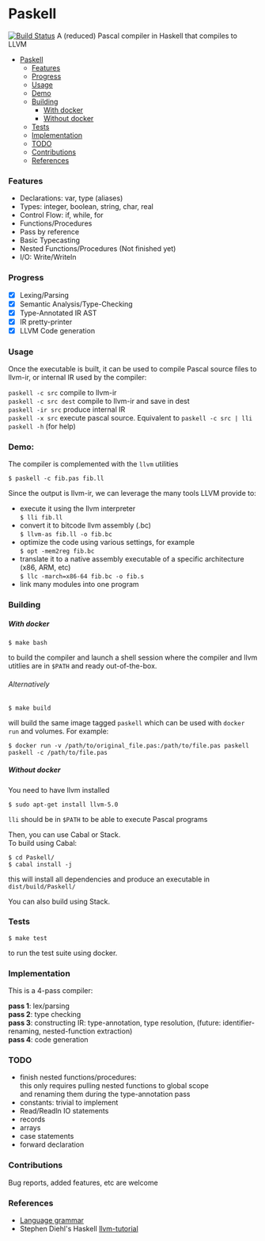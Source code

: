 # Paskell
[![Build Status](https://travis-ci.org/sam46/Paskell.svg?branch=master)](https://travis-ci.org/sam46/Paskell)
A (reduced) Pascal compiler in Haskell that compiles to LLVM

- [Paskell](#paskell)
    + [Features](#features)
    + [Progress](#progress)
    + [Usage](#usage)
    + [Demo](#demo)
    + [Building](#building)
        * [With docker](#with-docker)
        * [Without docker](#without-docker)
    + [Tests](#tests)
    + [Implementation](#implementation)
    + [TODO](#todo)
    + [Contributions](#contributions)
    + [References](#references)
  
### Features   
- Declarations: var, type (aliases)
- Types: integer, boolean, string, char, real
- Control Flow: if, while, for    
- Functions/Procedures 
- Pass by reference
- Basic Typecasting
- Nested Functions/Procedures (Not finished yet) 
- I/O: Write/Writeln

### Progress  
- [x] Lexing/Parsing 
- [x] Semantic Analysis/Type-Checking
- [x] Type-Annotated IR AST
- [x] IR pretty-printer
- [x] LLVM Code generation 

### Usage
Once the executable is built, it can be used to compile Pascal source files to llvm-ir, or internal IR used by the compiler:  

  `paskell -c src`      compile to llvm-ir  
  `paskell -c src dest` compile to llvm-ir and save in dest  
  `paskell -ir src`     produce internal IR   
  `paskell -x src`      execute pascal source. Equivalent to 
                        `paskell -c src | lli`  
  `paskell -h`          (for help)  
  
### Demo:
The compiler is complemented with the `llvm` utilities 
```
$ paskell -c fib.pas fib.ll
```

 Since the output is llvm-ir, we can leverage the many tools LLVM provide to:
 - execute it using the llvm interpreter  
    `$ lli fib.ll`
 - convert it to bitcode llvm assembly (.bc)  
    `$ llvm-as fib.ll -o fib.bc`
 - optimize the code using various settings, for example  
    `$ opt -mem2reg fib.bc` 
 - translate it to a native assembly executable of a specific architecture (x86, ARM, etc)  
   `$ llc -march=x86-64 fib.bc -o fib.s`
 - link many modules into one program 

### Building

##### With docker
```
$ make bash
```
to build the compiler and launch a shell session where the compiler and llvm utitlies are in `$PATH` and ready out-of-the-box.

###### Alternatively
```
$ make build
```
will build the same image tagged `paskell`
which can be used with `docker run` and volumes.
For example:
```
$ docker run -v /path/to/original_file.pas:/path/to/file.pas paskell paskell -c /path/to/file.pas
```

##### Without docker
You need to have llvm installed
```
$ sudo apt-get install llvm-5.0
```
`lli` should be in `$PATH` to be able to execute Pascal programs

Then, you can use Cabal or Stack.  
To build using Cabal:

```
$ cd Paskell/
$ cabal install -j
```
this will install all dependencies and produce an executable in 
`dist/build/Paskell/`
  
You can also build using Stack.

### Tests
```
$ make test
```
to run the test suite using docker.

### Implementation
This is a 4-pass compiler:  

**pass 1**: lex/parsing  
**pass 2**: type checking  
**pass 3**: constructing IR: type-annotation, type resolution, (future: identifier-renaming, nested-function extraction)  
**pass 4**: code generation  
  
### TODO
- finish nested functions/procedures:  
  this only requires pulling nested functions to global scope  
  and renaming them during the type-annotation pass
- constants: trivial to implement
- Read/Readln IO statements
- records
- arrays
- case statements
- forward declaration
  
### Contributions    
Bug reports, added features, etc are welcome  

### References
- [Language grammar](http://courses.washington.edu/css448/zander/Project/grammar.pdf)
- Stephen Diehl's Haskell [llvm-tutorial](http://www.stephendiehl.com/llvm/)
